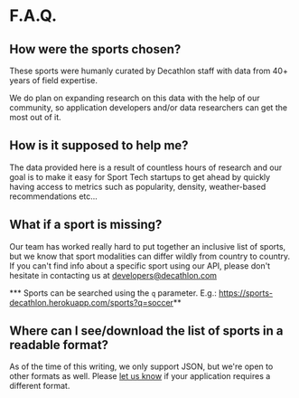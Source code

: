 # F.A.Q.

## How were the sports chosen?

These sports were humanly curated by Decathlon staff with data from 40+ years of
field expertise.

We do plan on expanding research on this data with the help of our community, so application developers and/or data
researchers can get the most out of it.

## How is it supposed to help me?

The data provided here is a result of countless hours of research and our goal is to
make it easy for Sport Tech startups to get ahead by quickly having access to metrics
such as popularity, density, weather-based recommendations etc...

## What if a sport is missing?

Our team has worked really hard to put together an inclusive list of sports, but
we know that sport modalities can differ wildly from country to country.
If you can't find info about a specific sport using our API, please don't
hesitate in contacting us at
[developers@decathlon.com](mailto:developers@decathlon.com)

*** Sports can be searched using the `q` parameter. E.g.: https://sports-decathlon.herokuapp.com/sports?q=soccer**

## Where can I see/download the list of sports in a readable format?

As of the time of this writing, we only support JSON, but we're open to other
formats as well. Please [let us know](mailto:developers@decathlon.com) if your
application requires a different format.
